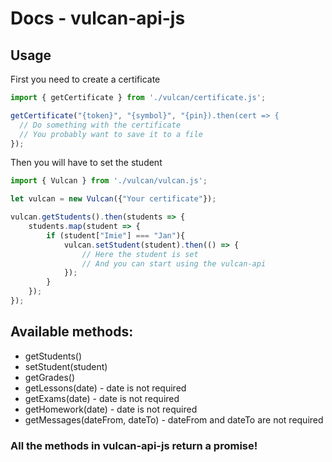 # Docs - vulcan-api-js

## Usage

First you need to create a certificate

```js
import { getCertificate } from './vulcan/certificate.js';

getCertificate("{token}", "{symbol}", "{pin}).then(cert => {
  // Do something with the certificate
  // You probably want to save it to a file
});

```
Then you will have to set the student
```js
import { Vulcan } from './vulcan/vulcan.js';

let vulcan = new Vulcan({"Your certificate"});

vulcan.getStudents().then(students => {
    students.map(student => {
        if (student["Imie"] === "Jan"){
            vulcan.setStudent(student).then(() => {
                // Here the student is set
                // And you can start using the vulcan-api
            });
        }
    });
});
```
## Available methods:
- getStudents()
- setStudent(student)
- getGrades()
- getLessons(date) - date is not required
- getExams(date) - date is not required
- getHomework(date) - date is not required
- getMessages(dateFrom, dateTo) - dateFrom and dateTo are not required
### All the methods in vulcan-api-js return a promise!